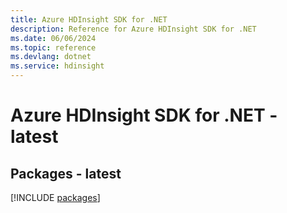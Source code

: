 ```yaml
---
title: Azure HDInsight SDK for .NET
description: Reference for Azure HDInsight SDK for .NET
ms.date: 06/06/2024
ms.topic: reference
ms.devlang: dotnet
ms.service: hdinsight
---
```

# Azure HDInsight SDK for .NET - latest
## Packages - latest
[!INCLUDE [packages](hdinsight-index.md)]